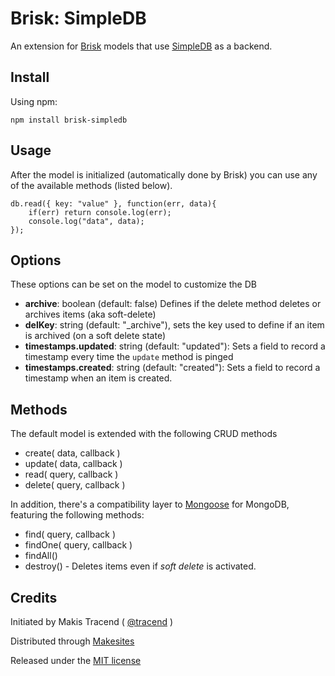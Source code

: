 # Brisk: SimpleDB

An extension for [Brisk](http://github.com/makesites/brisk) models that use [SimpleDB](https://aws.amazon.com/simpledb/) as a backend.


## Install

Using npm:
```
npm install brisk-simpledb
```

## Usage

After the model is initialized (automatically done by Brisk) you can use any of the available methods (listed below).

```
db.read({ key: "value" }, function(err, data){
	if(err) return console.log(err);
	console.log("data", data);
});
```


## Options

These options can be set on the model to customize the DB

* **archive**: boolean (default: false) Defines if the delete method deletes or archives items (aka soft-delete)
* **delKey**: string (default: "_archive"), sets the key used to define if an item is archived (on a soft delete state)
* **timestamps.updated**: string (default: "updated"): Sets a field to record a timestamp every time the ```update``` method is pinged
* **timestamps.created**: string (default: "created"): Sets a field to record a timestamp when an item is created.


## Methods

The default model is extended with the following CRUD methods

* create( data, callback )
* update( data, callback )
* read( query, callback )
* delete( query, callback )

In addition, there's a compatibility layer to [Mongoose](http://mongoosejs.com/) for MongoDB, featuring the following methods:

* find( query, callback )
* findOne( query, callback )
* findAll()
* destroy() - Deletes items even if _soft delete_ is activated.


## Credits

Initiated by Makis Tracend ( [@tracend](http://github.com/tracend) )

Distributed through [Makesites](http://makesites.org)

Released under the [MIT license](http://makesites.org/licenses/MIT)
